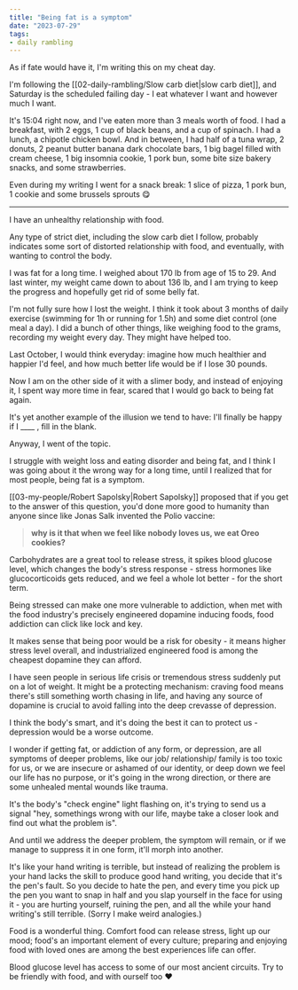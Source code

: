 ```yaml
---
title: "Being fat is a symptom"
date: "2023-07-29"
tags:
- daily rambling
---
```


As if fate would have it, I'm writing this on my cheat day.

I'm following the [[02-daily-rambling/Slow carb diet|slow carb diet]], and Saturday is the scheduled failing day - I eat whatever I want and however much I want.

It's 15:04 right now, and I've eaten more than 3 meals worth of food.
I had a breakfast, with 2 eggs, 1 cup of black beans, and a cup of spinach.
I had a lunch, a chipotle chicken bowl.
And in between, I had half of a tuna wrap, 2 donuts, 2 peanut butter banana dark chocolate bars, 1 big bagel filled with cream cheese, 1 big insomnia cookie, 1 pork bun, some bite size bakery snacks, and some strawberries.

Even during my writing I went for a snack break: 1 slice of pizza, 1 pork bun, 1 cookie and some brussels sprouts 😋

---

I have an unhealthy relationship with food.

Any type of strict diet, including the slow carb diet I follow, probably indicates some sort of distorted relationship with food, and eventually, with wanting to control the body.

I was fat for a long time.
I weighed about 170 lb from age of 15 to 29.
And last winter, my weight came down to about 136 lb, and I am trying to keep the progress and hopefully get rid of some belly fat.

I'm not fully sure how I lost the weight.
I think it took about 3 months of daily exercise (swimming for 1h or running for 1.5h) and some diet control (one meal a day).
I did a bunch of other things, like weighing food to the grams, recording my weight every day. They might have helped too.

Last October, I would think everyday: imagine how much healthier and happier I'd feel, and how much better life would be if I lose 30 pounds.

Now I am on the other side of it with a slimer body, 
and instead of enjoying it,
I spent way more time in fear, scared that I would go back to being fat again.

It's yet another example of the illusion we tend to have:
I'll finally be happy if I \____ , fill in the blank.

Anyway, I went of the topic.

I struggle with weight loss and eating disorder and being fat, and I think I was going about it the wrong way for a long time, until I realized that for most people, being fat is a symptom.

[[03-my-people/Robert Sapolsky|Robert Sapolsky]] proposed that if you get to the answer of this question, you'd done more good to humanity than anyone since like Jonas Salk invented the Polio vaccine:
> **why is it that when we feel like nobody loves us, we eat Oreo cookies?**

Carbohydrates are a great tool to release stress, it spikes blood glucose level, which changes the body's stress response - stress hormones like glucocorticoids gets reduced, and we feel a whole lot better - for the short term.

Being stressed can make one more vulnerable to addiction, when met with the food industry's precisely engineered dopamine inducing foods, food addiction can click like lock and key.

It makes sense that being poor would be a risk for obesity - it means higher stress level overall, and industrialized engineered food is among the cheapest dopamine they can afford.

I have seen people in serious life crisis or tremendous stress suddenly put on a lot of weight.
It might be a protecting mechanism: craving food means there's still something worth chasing in life, and having any source of dopamine is crucial to avoid falling into the deep crevasse of depression.

I think the body's smart, and it's doing the best it can to protect us - depression would be a worse outcome.

I wonder if getting fat, or addiction of any form, or depression, are all symptoms of deeper problems, like our job/ relationship/ family is too toxic for us, or we are insecure or ashamed of our identity, or deep down we feel our life has no purpose, or it's going in the wrong direction, or there are some unhealed mental wounds like trauma.

It's the body's "check engine" light flashing on, it's trying to send us a signal "hey, somethings wrong with our life, maybe take a closer look and find out what the problem is".

And until we address the deeper problem, the symptom will remain, or if we manage to suppress it in one form, it'll morph into another.

It's like your hand writing is terrible, but instead of realizing the problem is your hand lacks the skill to produce good hand writing, you decide that it's the pen's fault.
So you decide to hate the pen, and every time you pick up the pen you want to snap in half and you slap yourself in the face for using it - you are hurting yourself, ruining the pen, and all the while your hand writing's still terrible.
(Sorry I make weird analogies.)

Food is a wonderful thing.
Comfort food can release stress, light up our mood;
food's an important element of every culture;
preparing and enjoying food with loved ones are among the best experiences life can offer. 

Blood glucose level has access to some of our most ancient circuits.
Try to be friendly with food,
and with ourself too ❤️